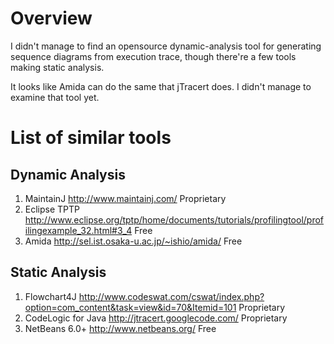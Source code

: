 # Overview #

I didn't manage to find an opensource dynamic-analysis tool for generating sequence diagrams from execution trace, though there're a few tools making static analysis.

It looks like Amida can do the same that jTracert does. I didn't manage to examine that tool yet.

# List of similar tools #

## Dynamic Analysis ##

  1. MaintainJ http://www.maintainj.com/ Proprietary
  1. Eclipse TPTP http://www.eclipse.org/tptp/home/documents/tutorials/profilingtool/profilingexample_32.html#3_4 Free
  1. Amida http://sel.ist.osaka-u.ac.jp/~ishio/amida/ Free

## Static Analysis ##

  1. Flowchart4J http://www.codeswat.com/cswat/index.php?option=com_content&task=view&id=70&Itemid=101 Proprietary
  1. CodeLogic for Java http://jtracert.googlecode.com/ Proprietary
  1. NetBeans 6.0+ http://www.netbeans.org/ Free